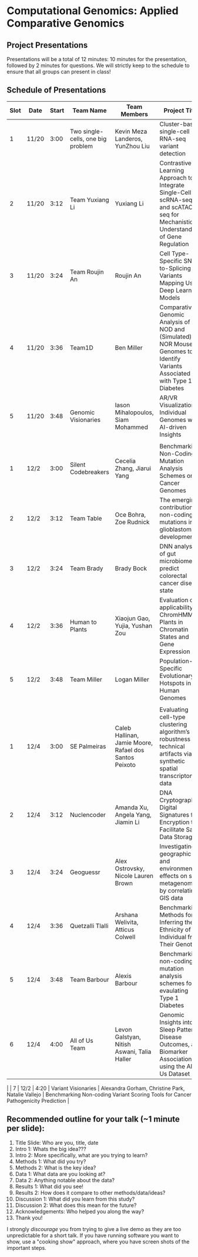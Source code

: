 # Computational Genomics: Applied Comparative Genomics
## Project Presentations

Presentations will be a total of 12 minutes: 10 minutes for the presentation, followed by 2 minutes for questions. We will strictly keep to the schedule to ensure that all groups can present in class! 

## Schedule of Presentations


| Slot | Date  | Start | Team Name                         | Team Members                                           | Project Title                                                                                                                    |
| ---- | ----- | ----- | --------------------------------- | ------------------------------------------------------ | -------------------------------------------------------------------------------------------------------------------------------- |
| 1    | 11/20 | 3:00  | Two single-cells, one big problem | Kevin Meza Landeros, YunZhou Liu                       | Cluster-based single-cell RNA-seq variant detection                                                                              |
| 2    | 11/20 | 3:12  | Team Yuxiang Li                   | Yuxiang Li                                             | Contrastive Learning Approach to Integrate Single-Cell scRNA-seq and scATAC-seq for Mechanistic Understanding of Gene Regulation |
| 3    | 11/20 | 3:24  | Team Roujin An                    | Roujin An                                              | Cell Type-Specific SNP-to-Splicing Variants Mapping Using Deep Learning Models                                                   |
| 4    | 11/20 | 3:36  | Team1D                            | Ben Miller                                             | Comparative Genomic Analysis of NOD and (Simulated) NOR Mouse Genomes to Identify Variants Associated with Type 1 Diabetes       |
| 5    | 11/20 | 3:48  | Genomic Visionaries               | Iason Mihalopoulos, Siam Mohammed                      | AR/VR Visualization of Individual Genomes with AI-driven Insights                                                                |
|      |       |       |                                   |                                                        |                                                                                                                                  |
| 1    | 12/2  | 3:00  | Silent Codebreakers               | Cecelia Zhang, Jiarui Yang                             | Benchmarking Non-Coding Mutation Analysis Schemes on Cancer Genomes                                                              |
| 2    | 12/2  | 3:12  | Team Table                        | Oce Bohra, Zoe Rudnick                                 | The emerging contribution of non-coding mutations in glioblastoma development                                                    |
| 3    | 12/2  | 3:24  | Team Brady                        | Brady Bock                                             | DNN analysis of gut microbiomes to predict colorectal cancer disease state                                                       |
| 4    | 12/2  | 3:36  | Human to Plants                   | Xiaojun Gao, Yujia, Yushan Zou                         | Evaluation of applicability of ChromHMM for Plants in Chromatin States and Gene Expression                                       |
| 5    | 12/2  | 3:48  | Team Miller                       | Logan Miller                                           | Population-Specific Evolutionary Hotspots in Human Genomes                                                                       |
|      |       |       |                                   |                                                        |                                                                                                                                  |
| 1    | 12/4  | 3:00  | SE Palmeiras                      | Caleb Hallinan, Jamie Moore, Rafael dos Santos Peixoto | Evaluating cell-type clustering algorithm’s robustness to technical artifacts via synthetic spatial transcriptomics data         |
| 2    | 12/4  | 3:12  | Nuclencoder                       | Amanda Xu, Angela Yang, Jiamin Li                      | DNA Cryptography: Digital Signatures for Encryption to Facilitate Safe Data Storage                                              |
| 3    | 12/4  | 3:24  | Geoguessr                         | Alex Ostrovsky, Nicole Lauren Brown                    | Investigating geographic and environmental effects on soil metagenomes by correlating GIS data                                   |
| 4    | 12/4  | 3:36  | Quetzalli Tlalli                  | Arshana Welivita, Atticus Colwell                      | Benchmarking Methods for Inferring the Ethnicity of an Individual from Their Genotype                                            |
| 5    | 12/4  | 3:48  | Team Barbour                      | Alexis Barbour                                         | Benchmarking non-coding mutation analysis schemes for evaulating Type 1 Diabetes                                                 |
| 6    | 12/4  | 4:00  | All of Us Team                    | Levon Galstyan, Nitish Aswani, Talia Haller            | Genomic Insights into Sleep Patterns, Disease Outcomes, and Biomarker Associations using the All of Us Dataset                   |
|
| 7    | 12/2  | 4:20  | Variant Visionaries               | Alexandra Gorham, Christine Park, Natalie Vallejo      | Benchmarking Non-coding Variant Scoring Tools for Cancer Pathogenicity Prediction                                                |


## Recommended outline for your talk (~1 minute per slide):

1. Title Slide: Who are you, title, date
2. Intro 1: Whats the big idea???
3. Intro 2: More specifically, what are you trying to learn?
4. Methods 1: What did you try?
5. Methods 2: What is the key idea?
6. Data 1: What data are you looking at?
7. Data 2: Anything notable about the data?
8. Results 1: What did you see!
9. Results 2: How does it compare to other methods/data/ideas?
10. Discussion 1: What did you learn from this study?
11. Discussion 2: What does this mean for the future?
12. Acknowledgements: Who helped you along the way?
13. Thank you!

I strongly *discourage* you from trying to give a live demo as they are too unpredictable for a short talk. If you have running software you want to show, use a "cooking show" approach, where you have screen shots of the important steps.    
